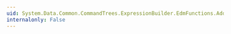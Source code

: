 ```yaml
---
uid: System.Data.Common.CommandTrees.ExpressionBuilder.EdmFunctions.AddHours(System.Data.Common.CommandTrees.DbExpression,System.Data.Common.CommandTrees.DbExpression)
internalonly: False
---
```


